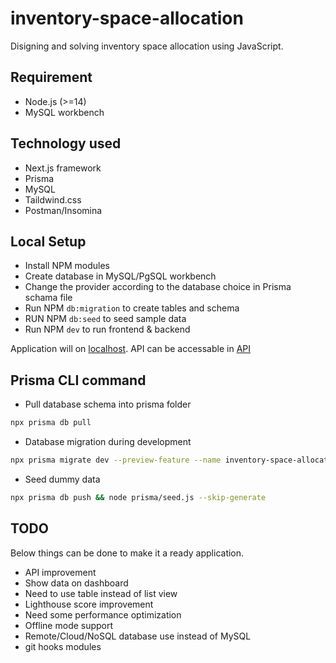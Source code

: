 # inventory-space-allocation

Disigning and solving inventory space allocation using JavaScript.

## Requirement

- Node.js (>=14)
- MySQL workbench

## Technology used

- Next.js framework
- Prisma
- MySQL
- Taildwind.css
- Postman/Insomina

## Local Setup

- Install NPM modules
- Create database in MySQL/PgSQL workbench
- Change the provider according to the database choice in Prisma schama file
- Run NPM `db:migration` to create tables and schema
- RUN NPM `db:seed` to seed sample data
- Run NPM `dev` to run frontend & backend

Application will on [localhost](localhost:3000). API can be accessable in [API](localhost:3000/api)

## Prisma CLI command

- Pull database schema into prisma folder

```sh
npx prisma db pull
```

- Database migration during development

```sh
npx prisma migrate dev --preview-feature --name inventory-space-allocation --skip-generate --skip-seed
```

- Seed dummy data

```sh
npx prisma db push && node prisma/seed.js --skip-generate
```

## TODO

Below things can be done to make it a ready application.

- API improvement
- Show data on dashboard
- Need to use table instead of list view
- Lighthouse score improvement
- Need some performance optimization
- Offline mode support
- Remote/Cloud/NoSQL database use instead of MySQL
- git hooks modules
